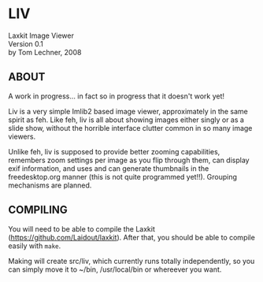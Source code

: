 
LIV
===
Laxkit Image Viewer  
Version 0.1  
by Tom Lechner, 2008  


ABOUT
-----
A work in progress... in fact so in progress that it doesn't work yet!

Liv is a very simple Imlib2 based image viewer, approximately in the same spirit
as feh. Like feh, liv is all about showing images either singly or as a slide show,
without the horrible interface clutter common in so many image viewers.

Unlike feh, liv is supposed to provide better zooming capabilities,
remembers zoom settings per image as you flip through them, can display exif
information, and uses and can generate thumbnails in the freedesktop.org 
manner (this is not quite programmed yet!!). Grouping mechanisms are planned.


COMPILING
---------
You will need to be able to compile the Laxkit (https://github.com/Laidout/laxkit).
After that, you should be able to compile easily with `make`.

Making will create src/liv, which currently runs totally independently, so you can
simply move it to ~/bin, /usr/local/bin or whereever you want.


